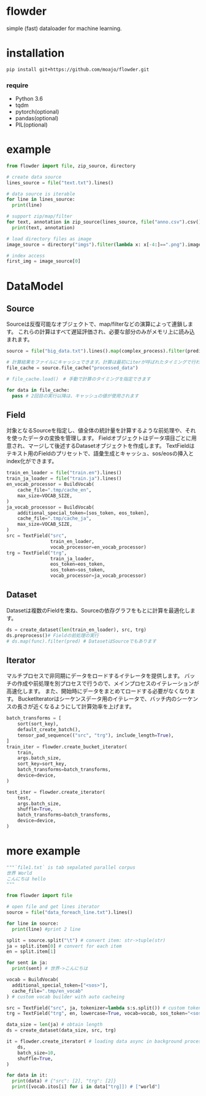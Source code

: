 # flowder
simple (fast) dataloader for machine learning.

# installation

```sh
pip install git+https://github.com/moajo/flowder.git
```

### require
- Python 3.6
- tqdm
- pytorch(optional)
- pandas(optional)
- PIL(optional)

# example
```python
from flowder import file, zip_source, directory

# create data source
lines_source = file("text.txt").lines()

# data source is iterable
for line in lines_source:
  print(line)

# support zip/map/filter
for text, annotation in zip_source(lines_source, file("anno.csv").csv()):
  print(text, annotation)

# load directory files as image
image_source = directory("imgs").filter(lambda x: x[-4:]==".png").image()

# index access
first_img = image_source[0]
```

# DataModel
## Source
Sourceは反復可能なオブジェクトで、map/filterなどの演算によって連鎖します。
これらの計算はすべて遅延評価され、必要な部分のみがメモリ上に読み込まれます。
```python
source = file("big_data.txt").lines().map(complex_process).filter(predicate)

# 計算結果をファイルにキャッシュできます。計算は最初にiterが呼ばれたタイミングで行われます。
file_cache = source.file_cache("processed_data")

# file_cache.load()　# 手動で計算のタイミングを指定できます

for data in file_cache:
  pass # 2回目の実行以降は、キャッシュの値が使用されます
```
## Field
対象となるSourceを指定し、値全体の統計量を計算するような前処理や、それを使ったデータの変換を管理します。
Fieldオブジェクトはデータ項目ごとに用意され、マージして後述するDatasetオブジェクトを作成します。
TextFieldはテキスト用のFieldのプリセットで、語彙生成とキャッシュ、sos/eosの挿入とindex化ができます。
```python
train_en_loader = file("train.en").lines()
train_ja_loader = file("train.ja").lines()
en_vocab_processor = BuildVocab(
    cache_file=".tmp/cache_en",
    max_size=VOCAB_SIZE,
)
ja_vocab_processor = BuildVocab(
    additional_special_token=[sos_token, eos_token],
    cache_file=".tmp/cache_ja",
    max_size=VOCAB_SIZE,
)
src = TextField("src",
                train_en_loader,
                vocab_processor=en_vocab_processor)
trg = TextField("trg",
                train_ja_loader,
                eos_token=eos_token,
                sos_token=sos_token,
                vocab_processor=ja_vocab_processor)
```

## Dataset
Datasetは複数のFieldを束ね、Sourceの依存グラフをもとに計算を最適化します。
```python
ds = create_dataset(len(train_en_loader), src, trg)
ds.preprocess()# Fieldの前処理の実行
# ds.map(func).filter(pred) # DatasetはSourceでもあります
```
## Iterator
マルチプロセスで非同期にデータをロードするイテレータを提供します。
バッチの作成や前処理を別プロセスで行うので、メインプロセスのイテレーションが高速化します。
また、開始時にデータをまとめてロードする必要がなくなります。
BucketIteratorはシーケンスデータ用のイテレータで、バッチ内のシーケンスの長さが近くなるようにして計算効率を上げます。
```python
batch_transforms = [
    sort(sort_key),
    default_create_batch(),
    tensor_pad_sequence(("src", "trg"), include_length=True),
]
train_iter = flowder.create_bucket_iterator(
    train,
    args.batch_size,
    sort_key=sort_key,
    batch_transforms=batch_transforms,
    device=device,
)

test_iter = flowder.create_iterator(
    test,
    args.batch_size,
    shuffle=True,
    batch_transforms=batch_transforms,
    device=device,
)
```

# more example
```python
"""`file1.txt` is tab sepalated parallel corpus
世界 World
こんにちは hello
"""

from flowder import file

# open file and get lines iterator
source = file("data_foreach_line.txt").lines()

for line in source:
  print(line) #print 2 line

split = source.split("\t") # convert item: str->tuple(str)
ja = split.item[0] # convert for each item
en = split.item[1]

for sent in ja:
  print(sent) # 世界->こんにちは

vocab = BuildVocab(
  additional_special_token=["<sos>"],
  cache_file=".tmp/en_vocab"
) # custom vocab builder with auto cacheing

src = TextField("src", ja, tokenizer=lambda s:s.split()) # custom tokenizer
trg = TextField("trg", en, lowercase=True, vocab=vocab, sos_token="<sos>") # there are more options

data_size = len(ja) # obtain length
ds = create_dataset(data_size, src, trg)

it = flowder.create_iterator( # loading data async in background process
    ds,
    batch_size=10,
    shuffle=True,
)

for data in it:
  print(data) # {"src": [2], "trg": [2]}
  print([vocab.itos[i] for i in data["trg]]) # ["world"]

```
